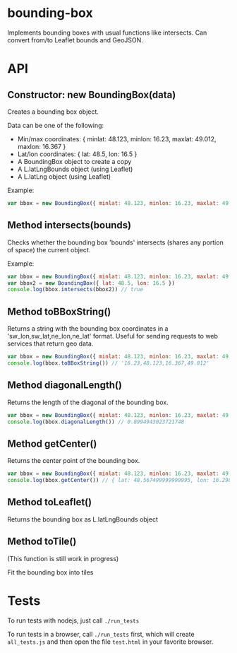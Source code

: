 # bounding-box
Implements bounding boxes with usual functions like intersects. Can convert from/to Leaflet bounds and GeoJSON.

# API
## Constructor: new BoundingBox(data)
Creates a bounding box object.

Data can be one of the following:
* Min/max coordinates: { minlat: 48.123, minlon: 16.23, maxlat: 49.012, maxlon: 16.367 }
* Lat/lon coordinates: { lat: 48.5, lon: 16.5 }
* A BoundingBox object to create a copy
* A L.latLngBounds object (using Leaflet)
* A L.latLng object (using Leaflet)

Example:
```js
var bbox = new BoundingBox({ minlat: 48.123, minlon: 16.23, maxlat: 49.012, maxlon: 16.367 })
```


## Method intersects(bounds)
Checks whether the bounding box 'bounds' intersects (shares any portion of space) the current object.

Example:
```js
var bbox = new BoundingBox({ minlat: 48.123, minlon: 16.23, maxlat: 49.012, maxlon: 16.367 })
var bbox2 = new BoundingBox({ lat: 48.5, lon: 16.5 })
console.log(bbox.intersects(bbox2)) // true
```

## Method toBBoxString()
Returns a string with the bounding box coordinates in a 'sw_lon,sw_lat,ne_lon,ne_lat' format. Useful for sending requests to web services that return geo data.

```js
var bbox = new BoundingBox({ minlat: 48.123, minlon: 16.23, maxlat: 49.012, maxlon: 16.367 })
console.log(bbox.toBBoxString()) // '16.23,48.123,16.367,49.012'
```

## Method diagonalLength()
Returns the length of the diagonal of the bounding box.

```js
var bbox = new BoundingBox({ minlat: 48.123, minlon: 16.23, maxlat: 49.012, maxlon: 16.367 })
console.log(bbox.diagonalLength()) // 0.8994943023721748
```

## Method getCenter()
Returns the center point of the bounding box.

```js
var bbox = new BoundingBox({ minlat: 48.123, minlon: 16.23, maxlat: 49.012, maxlon: 16.367 })
console.log(bbox.getCenter()) // { lat: 48.567499999999995, lon: 16.2985 }
```

## Method toLeaflet()
Returns the bounding box as L.latLngBounds object

## Method toTile()
(This function is still work in progress)

Fit the bounding box into tiles

# Tests
To run tests with nodejs, just call `./run_tests`

To run tests in a browser, call `./run_tests` first, which will create `all_tests.js` and then open the file `test.html` in your favorite browser.
